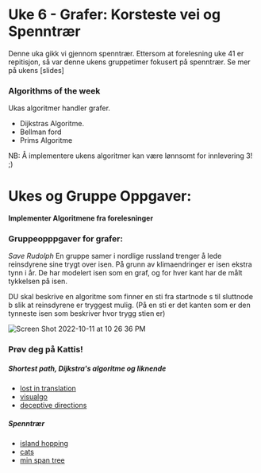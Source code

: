 # Uke 6 - Grafer: Korsteste vei og Spenntrær

Denne uka gikk vi gjennom spenntrær. Ettersom at forelesning uke 41 er repitisjon, så var denne ukens gruppetimer fokusert på spenntrær. Se mer på ukens [slides]

### Algorithms of the week
Ukas algoritmer handler grafer.
* Dijkstras Algoritme.
* Bellman ford
* Prims Algoritme


NB: Å implementere ukens algoritmer kan være lønnsomt for innlevering 3! ;)


# Ukes og Gruppe Oppgaver:

**Implementer Algoritmene fra forelesninger**

### Gruppeopppgaver for grafer:

*Save Rudolph*
En gruppe samer i nordlige russland trenger å lede reinsdyrene sine trygt over isen. På grunn av klimaendringer er isen ekstra tynn i år.
De har modelert isen som en graf, og for hver kant har de målt tykkelsen på isen.

DU skal beskrive en algoritme som finner en sti fra startnode s til sluttnode b slik at reinsdyrene er tryggest mulig. (På en sti er det kanten som er den tynneste isen som beskriver hvor trygg stien er)


![Screen Shot 2022-10-11 at 10 26 36 PM](https://user-images.githubusercontent.com/86655546/195575174-6c511e3b-1c9a-4330-90c2-89252a8278cb.png)


### Prøv deg på Kattis!

##### Shortest path, Dijkstra's algoritme og liknende
* [lost in translation](https://open.kattis.com/problems/lost)
* [visualgo](https://open.kattis.com/problems/visualgo)
* [deceptive directions](https://open.kattis.com/problems/deceptivedirections)

##### Spenntrær
* [island hopping](https://open.kattis.com/problems/islandhopping)
* [cats](https://open.kattis.com/problems/cats)
* [min span tree](https://open.kattis.com/problems/minspantree)
